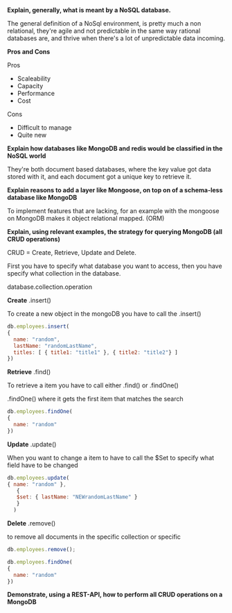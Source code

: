  **Explain, generally, what is meant by a NoSQL database.**

The general definition of a NoSql environment, is pretty much a non relational, they're agile and not predictable in the same way rational databases are, and thrive when there's a lot of unpredictable data incoming.

**Pros and Cons**

Pros
* Scaleability
* Capacity
* Performance
* Cost

Cons
* Difficult to manage
* Quite new

**Explain how databases like MongoDB and redis would be classified in the NoSQL world**

They're both document based databases, where the key value got data stored with it, and each document got a unique key to retrieve it.

**Explain reasons to add a layer like Mongoose, on top on of a schema-less database like MongoDB**

To implement features that are lacking, for an example with the mongoose on MongoDB makes it object relational mapped. (ORM)

**Explain, using relevant examples, the strategy for querying MongoDB (all CRUD operations)**

CRUD = Create, Retrieve, Update and Delete.

First you have to specify what database you want to access, then you have specify what collection in the database.

database.collection.operation

**Create**
.insert()

To create a new object in the mongoDB you have to call the .insert()

```javascript
db.employees.insert(
{
  name: "random",
  lastName: "randomLastName",
  titles: [ { title1: "title1" }, { title2: "title2"} ]
})
```

**Retrieve**
.find()

To retrieve a item you have to call either .find() or .findOne()

.findOne() where it gets the first item that matches the search
```javascript
db.employees.findOne(
{
  name: "random"
})
```

**Update**
.update()

When you want to change a item to have to call the $Set to specify what field have to be changed
```javascript
db.employees.update(
{ name: "random" },
   {
   $set: { lastName: "NEWrandomLastName" }
   }
  )
```

**Delete**
.remove()

to remove all documents in the specific collection or specific
```javascript
db.employees.remove();
```
```javascript
db.employees.findOne(
{
  name: "random"
})
```

**Demonstrate, using a REST-API, how to perform all CRUD operations on a MongoDB**


